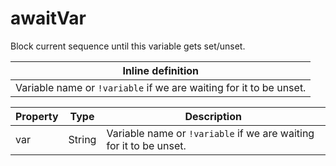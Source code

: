# awaitVar

Block current sequence until this variable gets set/unset. 

| Inline definition |
| -------- |
| Variable name or <code>!variable</code> if we are waiting for it to be unset. |


| Property | Type | Description |
| ------- | ------- | -------- |
| var | String | Variable name or <code>!variable</code> if we are waiting for it to be unset.  |

